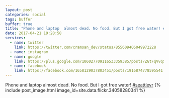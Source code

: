 ```yaml
---
layout: post
categories: social
tags: buffer
buffer: true
title: "Phone and laptop  almost dead. No food. But I got free water! #seattlevr"
date: 2017-04-21 19:28:58
services: 
  - name: twitter
    link: https://twitter.com/cramsan_dev/status/855609406049972228
  - name: instagram
  - name: google
    link: https://plus.google.com/106027709116533359385/posts/ZGtFqVvqSCj
  - name: facebook
    link: https://facebook.com/1658129037803451/posts/1916874778595541
---
```

Phone and laptop  almost dead. No food. But I got free water! <a href="https://www.instagram.com/explore/tags/seattlevr" title="#seattlevr" class="hashtag" rel="external nofollow" target="_blank">#seattlevr</a>
{% include post_image.html image_id=site.data.flickr.34058280341 %}
